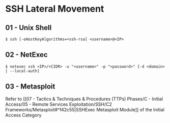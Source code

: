 # SSH Lateral Movement

## 01 - Unix Shell

```
$ ssh [-oHostKeyAlgorithms=+ssh-rsa] <username>@<IP>
```

## 02 - NetExec

```
$ netexec ssh <IP>/<CIDR> -u "<username>" -p "<password>" [-d <domain> | --local-auth]
```

## 03 - Metasploit

Refer to [[07 - Tactics & Techniques & Procedures (TTPs) Phases/C - Initial Access/05 - Remote Services Exploitation/SSH/C2 Frameworks/Metasploit#^f42c55|SSHExec Metasploit Module]] of the Initial Access Category